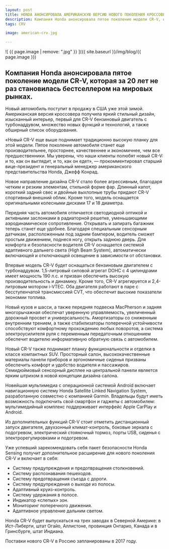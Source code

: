```yaml
---
layout: post
title: HONDA АНОНСИРОВАЛА АМЕРИКАНСКУЮ ВЕРСИЮ НОВОГО ПОКОЛЕНИЯ КРОССОВЕРА
description: Компания Honda анонсировала пятое поколение модели CR-V, которая за 20 лет не раз становилась бестселлером на мировых рынках. Новый автомобиль поступит в продажу в США уже этой зимой.
tags: CRV

image: american-crv.jpg

---
```

![ {{ page.image | remove: ".jpg" }} ]({{ site.baseurl }}/img/blog/{{ page.image }})
## Компания Honda анонсировала пятое поколение модели CR-V, которая за 20 лет не раз становилась бестселлером на мировых рынках.
 Новый автомобиль поступит в продажу в США уже этой зимой.
 Американская версия кроссовера получила яркий стильный дизайн, изысканный интерьер, первый для CR-V бензиновый двигатель с турбонаддувом, множество новых функций и технологий, а также обширный список оборудования.

«Новый CR-V еще выше поднимает традиционно высокую планку для этой модели. Пятое поколение автомобиля станет еще производительнее, просторнее, качественнее и экономичнее, чем все предшественники. Мы уверены, что наши клиенты полюбят новый CR-V: и то, как он выглядит, и то, как он едет», — прокомментировал старший вице-президент и генеральный менеджер американского представительства Honda, Джефф Конрад.

Новое направление дизайна CR-V стало более агрессивным, благодаря четким и резким элементам, стильной форме фар. Длинный капот, короткий задний свес и двойные выхлопные трубы придают CR-V спортивный внешний облик. Кроме того, модель оснащается оригинальными колесными дисками 17 и 18 диаметра.

Передняя часть автомобиля отличается светодиодной оптикой и активными заслонками в радиаторной решетке, уменьшающими аэродинамическое сопротивление. Открывать и запирать багажник теперь станет еще удобнее. Благодаря специальным сенсорным датчикам, расположенным под задним бампером, водитель сможет простым движением, поднеся ногу, открыть заднюю дверь. Для комфорта и безопасности водителя CR-V оснащается системой адаптивного дальнего света (High Beam System), автоматически включающей и отключающей освещение в зависимости от обстановки.

Впервые модель CR-V будет оснащаться бензиновым двигателем с турбонаддувом. 1,5-литровый силовой агрегат DOHC с 4 цилиндрами имеет мощность 190 л.с. и призван обеспечить высокую производительность и динамику. Кроме того, CR-V агрегируется и 2,4-литровым мотором i-VTEC. Оба двигателя работают в паре с бесступенчатой трансмиссией CVT, что обеспечит высокие показатели экономии топлива.

Новый кузов и шасси, а также передняя подвеска MacPherson и задняя многорычажная обеспечат уверенную управляемость, увеличенный дорожный просвет и универсальность. Амортизаторы со сниженным внутренним трением, а также стабилизаторы поперечной устойчивости способствуют комфортному прохождению любых поворотов, а система электроусилителя руля с переменным передаточным отношением обеспечит водителю информативную обратную связь с автомобилем.

Новый CR-V также поднимает планку функциональности и отделки в классе компактных SUV. Просторный салон, высококачественные материалы панели приборов и эргономичные сиденья призваны обеспечить комфорт и удобство водителя и пассажиров. Семидюймовый сенсорный дисплее на центральной панели является ярким штрихом в новой концепции дизайна салона.

Новейшая мультимедиа с операционной системой Android включает навигационную систему Honda Satellite Linked Navigation System, разработанную совместно с компанией Garmin. Владельцы будут иметь возможность подключить свой смартфон и гаджеты с автомобилем: мультимедийный комплекс поддерживает интерфейс Apple CarPlay и Android.

Из дополнительных функций CR-V стоит отметить дистанционный запуск двигателя, двухзонный климат-контроль, боковые зеркала с подогревом, электрический стояночный тормоз, порты USB, сиденья с электрорегулировками и подогревом.

Уже успевший зарекомендовать себя пакет безопасности Honda Sensing получит дополнительное расширение для нового поколения CR-V и включает в себя:

* Систему предупреждения и предотвращения столкновений.
* Систему распознавания пешеходов.
* Систему предотвращения съезда с дороги.
* Систему предупреждения о выходе из полосы.
* Адаптивный круиз-контроль.
* Систему удержания в полосе.
* Индикатор «слепых» зон.
* Мониторинг поперечного движения.
* Адаптивное управление дальним светом.

Honda CR-V будет выпускаться на трех заводах в Северной Америке: в Ист-Либерти, штат Огайо, Аллистоне, провинция Онтарио, Канада и в Гринсбурге, штат Индиана.

Поставки нового CR-V в Россию запланированы в 2017 году.

